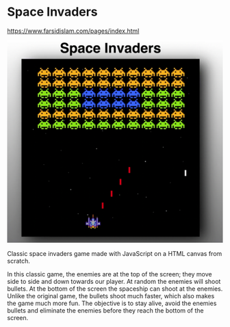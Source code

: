 # Space Invaders

https://www.farsidislam.com/pages/index.html

![alt text](cover.png)

Classic space invaders game made with JavaScript on a HTML canvas from scratch.

In this classic game, the enemies are at the top of the screen; they move side to side and down towards our player. At random the enemies will shoot bullets. At the bottom of the screen the spaceship can shoot at the enemies. Unlike the original game, the bullets shoot much faster, which also makes the game much more fun. The objective is to stay alive, avoid the enemies bullets and eliminate the enemies before they reach the bottom of the screen.
